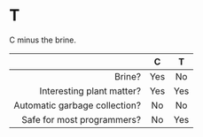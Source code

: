 T
=

C minus the brine.

|                               |  C  |  T  |
|------------------------------:|:---:|:---:|
|                        Brine? | Yes | No  |
|     Interesting plant matter? | Yes | Yes |
| Automatic garbage collection? | No  | No  |
|    Safe for most programmers? | No  | Yes |